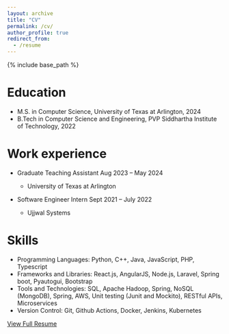 ```yaml
---
layout: archive
title: "CV"
permalink: /cv/
author_profile: true
redirect_from:
  - /resume
---
```


{% include base_path %}

Education
======
* M.S. in Computer Science, University of Texas at Arlington, 2024
* B.Tech in Computer Science and Engineering, PVP Siddhartha Institute of Technology, 2022

Work experience
======
* Graduate Teaching Assistant                                           Aug 2023 – May 2024
  * University of Texas at Arlington

* Software Engineer Intern                                              Sept 2021 – July 2022
  * Ujjwal Systems

  
Skills
======
* Programming Languages: Python, C++, Java, JavaScript, PHP, Typescript
* Frameworks and Libraries: React.js, AngularJS, Node.js, Laravel, Spring boot, Pyautogui, Bootstrap
* Tools and Technologies: SQL, Apache Hadoop, Spring, NoSQL (MongoDB), Spring, AWS, Unit testing (Junit
and Mockito), RESTful APIs, Microservices
* Version Control: Git, Github Actions, Docker, Jenkins, Kubernetes

[View Full Resume](../files/Kolli_Resume.pdf)
